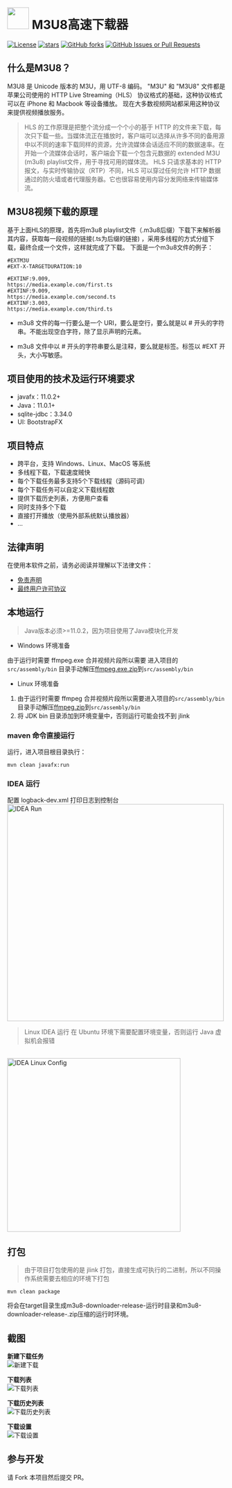# <img src="icon.png" width="50px"/> M3U8高速下载器

[![License](https://img.shields.io/github/license/cloudgyb/m3u8-downloader)](https://github.com/cloudgyb/m3u8-downloader/blob/main/LICENSE)
[![stars](https://img.shields.io/github/stars/cloudgyb/m3u8-downloader)](https://github.com/cloudgyb/m3u8-downloader/stargazers)
[![GitHub forks](https://img.shields.io/github/forks/cloudgyb/m3u8-downloader)](https://github.com/cloudgyb/m3u8-downloader/forks?include=active%2Carchived%2Cinactive%2Cnetwork&page=1&period=2y&sort_by=stargazer_counts)
[![GitHub Issues or Pull Requests](https://img.shields.io/github/issues/cloudgyb/m3u8-downloader)](https://github.com/cloudgyb/m3u8-downloader/issues)

## 什么是M3U8？

M3U8 是 Unicode 版本的 M3U，用 UTF-8 编码。
"M3U" 和 "M3U8" 文件都是苹果公司使用的 HTTP Live Streaming（HLS） 协议格式的基础，这种协议格式可以在 iPhone 和 Macbook
等设备播放。
现在大多数视频网站都采用这种协议来提供视频播放服务。

> HLS 的工作原理是把整个流分成一个个小的基于 HTTP
> 的文件来下载，每次只下载一些。当媒体流正在播放时，客户端可以选择从许多不同的备用源中以不同的速率下载同样的资源，允许流媒体会话适应不同的数据速率。在开始一个流媒体会话时，客户端会下载一个包含元数据的
> extended M3U (m3u8) playlist文件，用于寻找可用的媒体流。
> HLS 只请求基本的 HTTP 报文，与实时传输协议（RTP）不同，HLS 可以穿过任何允许 HTTP 数据通过的防火墙或者代理服务器。它也很容易使用内容分发网络来传输媒体流。

## M3U8视频下载的原理

基于上面HLS的原理，首先将m3u8 playlist文件（.m3u8后缀）下载下来解析器其内容，获取每一段视频的链接(.ts为后缀的链接)
，采用多线程的方式分组下载，最终合成一个文件，这样就完成了下载。
下面是一个m3u8文件的例子：

```m3u8
#EXTM3U
#EXT-X-TARGETDURATION:10

#EXTINF:9.009,
https://media.example.com/first.ts
#EXTINF:9.009,
https://media.example.com/second.ts
#EXTINF:3.003,
https://media.example.com/third.ts
```

+ m3u8 文件的每一行要么是一个 URI，要么是空行，要么就是以 # 开头的字符串。不能出现空白字符，除了显示声明的元素。

+ m3u8 文件中以 # 开头的字符串要么是注释，要么就是标签。标签以 #EXT 开头，大小写敏感。

## 项目使用的技术及运行环境要求

+ javafx：11.0.2+
+ Java：11.0.1+
+ sqlite-jdbc：3.34.0
+ UI: BootstrapFX

## 项目特点

+ 跨平台，支持 Windows、Linux、MacOS 等系统
+ 多线程下载，下载速度贼快
+ 每个下载任务最多支持5个下载线程（源码可调）
+ 每个下载任务可以自定义下载线程数
+ 提供下载历史列表，方便用户查看
+ 同时支持多个下载
+ 直接打开播放（使用外部系统默认播放器）
+ ...

## 法律声明

在使用本软件之前，请务必阅读并理解以下法律文件：

+ [免责声明](docs/disclaimer.md)
+ [最终用户许可协议](docs/eula.md)

## 本地运行

> Java版本必须>=11.0.2，因为项目使用了Java模块化开发

- Windows 环境准备

由于运行时需要 ffmpeg.exe 合并视频片段所以需要
进入项目的```src/assembly/bin``` 目录手动解压[ffmpeg.exe.zip](src/assembly/bin/ffmpeg.exe.zip)到```src/assembly/bin```

- Linux 环境准备

1. 由于运行时需要 ffmpeg 合并视频片段所以需要进入项目的```src/assembly/bin```
   目录手动解压[ffmpeg.zip](src/assembly/bin/ffmpeg.zip)到```src/assembly/bin```
2. 将 JDK bin 目录添加到环境变量中，否则运行可能会找不到 jlink

### maven 命令直接运行

运行，进入项目根目录执行：

```shell
mvn clean javafx:run 
```

### IDEA 运行

配置 logback-dev.xml 打印日志到控制台
<br/>
<img alt="IDEA Run" src="docs/screenshots/IDEA-Run-Config.png" width="500px"/>

> Linux IDEA 运行
  在 Ubuntu 环境下需要配置环境变量，否则运行 Java 虚拟机会报错
  <br/>
  <img alt="IDEA Linux Config" src="docs/screenshots/IDEA-Linux-Config.png" width="400px"/>

## 打包

> 由于项目打包使用的是 jlink 打包，直接生成可执行的二进制，所以不同操作系统需要去相应的环境下打包

```shell
mvn clean package
```

将会在target目录生成m3u8-downloader-release-<version>运行时目录和m3u8-downloader-release-<version>.zip压缩的运行时环境。

## 截图

**新建下载任务**<br>
![新建下载](./docs/screenshots/new_download_task.png)

**下载列表**<br>
![下载列表](./docs/screenshots/download_list.png)

**下载历史列表**<br>
![下载历史列表](./docs/screenshots/download_history_list.png)

**下载设置**<br>
![下载设置](./docs/screenshots/setting.png)

## 参与开发

请 Fork 本项目然后提交 PR。